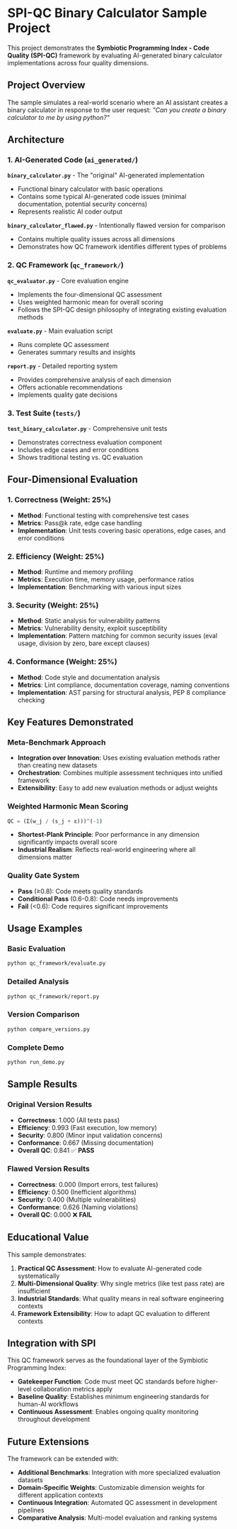 # SPI-QC Binary Calculator Sample Project

This project demonstrates the **Symbiotic Programming Index - Code Quality (SPI-QC)** framework by evaluating AI-generated binary calculator implementations across four quality dimensions.

## Project Overview

The sample simulates a real-world scenario where an AI assistant creates a binary calculator in response to the user request: *"Can you create a binary calculator to me by using python?"*

## Architecture

### 1. AI-Generated Code (`ai_generated/`)

**`binary_calculator.py`** - The "original" AI-generated implementation
- Functional binary calculator with basic operations
- Contains some typical AI-generated code issues (minimal documentation, potential security concerns)
- Represents realistic AI coder output

**`binary_calculator_flawed.py`** - Intentionally flawed version for comparison
- Contains multiple quality issues across all dimensions
- Demonstrates how QC framework identifies different types of problems

### 2. QC Framework (`qc_framework/`)

**`qc_evaluator.py`** - Core evaluation engine
- Implements the four-dimensional QC assessment
- Uses weighted harmonic mean for overall scoring
- Follows the SPI-QC design philosophy of integrating existing evaluation methods

**`evaluate.py`** - Main evaluation script
- Runs complete QC assessment
- Generates summary results and insights

**`report.py`** - Detailed reporting system
- Provides comprehensive analysis of each dimension
- Offers actionable recommendations
- Implements quality gate decisions

### 3. Test Suite (`tests/`)

**`test_binary_calculator.py`** - Comprehensive unit tests
- Demonstrates correctness evaluation component
- Includes edge cases and error conditions
- Shows traditional testing vs. QC evaluation

## Four-Dimensional Evaluation

### 1. Correctness (Weight: 25%)
- **Method**: Functional testing with comprehensive test cases
- **Metrics**: Pass@k rate, edge case handling
- **Implementation**: Unit tests covering basic operations, edge cases, and error conditions

### 2. Efficiency (Weight: 25%)
- **Method**: Runtime and memory profiling
- **Metrics**: Execution time, memory usage, performance ratios
- **Implementation**: Benchmarking with various input sizes

### 3. Security (Weight: 25%)
- **Method**: Static analysis for vulnerability patterns
- **Metrics**: Vulnerability density, exploit susceptibility
- **Implementation**: Pattern matching for common security issues (eval usage, division by zero, bare except clauses)

### 4. Conformance (Weight: 25%)
- **Method**: Code style and documentation analysis
- **Metrics**: Lint compliance, documentation coverage, naming conventions
- **Implementation**: AST parsing for structural analysis, PEP 8 compliance checking

## Key Features Demonstrated

### Meta-Benchmark Approach
- **Integration over Innovation**: Uses existing evaluation methods rather than creating new datasets
- **Orchestration**: Combines multiple assessment techniques into unified framework
- **Extensibility**: Easy to add new evaluation methods or adjust weights

### Weighted Harmonic Mean Scoring
```python
QC = (Σ(w_j / (s_j + ε)))^(-1)
```
- **Shortest-Plank Principle**: Poor performance in any dimension significantly impacts overall score
- **Industrial Realism**: Reflects real-world engineering where all dimensions matter

### Quality Gate System
- **Pass** (≥0.8): Code meets quality standards
- **Conditional Pass** (0.6-0.8): Code needs improvements
- **Fail** (<0.6): Code requires significant improvements

## Usage Examples

### Basic Evaluation
```bash
python qc_framework/evaluate.py
```

### Detailed Analysis
```bash
python qc_framework/report.py
```

### Version Comparison
```bash
python compare_versions.py
```

### Complete Demo
```bash
python run_demo.py
```

## Sample Results

### Original Version Results
- **Correctness**: 1.000 (All tests pass)
- **Efficiency**: 0.993 (Fast execution, low memory)
- **Security**: 0.800 (Minor input validation concerns)
- **Conformance**: 0.667 (Missing documentation)
- **Overall QC**: 0.841 ✅ **PASS**

### Flawed Version Results
- **Correctness**: 0.000 (Import errors, test failures)
- **Efficiency**: 0.500 (Inefficient algorithms)
- **Security**: 0.400 (Multiple vulnerabilities)
- **Conformance**: 0.626 (Naming violations)
- **Overall QC**: 0.000 ❌ **FAIL**

## Educational Value

This sample demonstrates:

1. **Practical QC Assessment**: How to evaluate AI-generated code systematically
2. **Multi-Dimensional Quality**: Why single metrics (like test pass rate) are insufficient
3. **Industrial Standards**: What quality means in real software engineering contexts
4. **Framework Extensibility**: How to adapt QC evaluation to different contexts

## Integration with SPI

This QC framework serves as the foundational layer of the Symbiotic Programming Index:
- **Gatekeeper Function**: Code must meet QC standards before higher-level collaboration metrics apply
- **Baseline Quality**: Establishes minimum engineering standards for human-AI workflows
- **Continuous Assessment**: Enables ongoing quality monitoring throughout development

## Future Extensions

The framework can be extended with:
- **Additional Benchmarks**: Integration with more specialized evaluation datasets
- **Domain-Specific Weights**: Customizable dimension weights for different application contexts
- **Continuous Integration**: Automated QC assessment in development pipelines
- **Comparative Analysis**: Multi-model evaluation and ranking systems